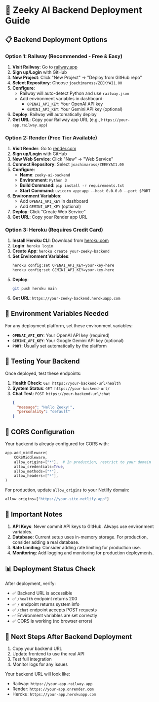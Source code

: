 # 🚀 Zeeky AI Backend Deployment Guide

## 📋 Backend Deployment Options

### Option 1: Railway (Recommended - Free & Easy)

1. **Visit Railway**: Go to [railway.app](https://railway.app)
2. **Sign up/Login** with GitHub
3. **New Project**: Click "New Project" → "Deploy from GitHub repo"
4. **Select Repository**: Choose `joachimaross/ZEEKYAI1.00`
5. **Configure**:
   - Railway will auto-detect Python and use `railway.json`
   - Add environment variables in dashboard:
     - `OPENAI_API_KEY`: Your OpenAI API key
     - `GEMINI_API_KEY`: Your Gemini API key (optional)
6. **Deploy**: Railway will automatically deploy
7. **Get URL**: Copy your Railway app URL (e.g., `https://your-app.railway.app`)

### Option 2: Render (Free Tier Available)

1. **Visit Render**: Go to [render.com](https://render.com)
2. **Sign up/Login** with GitHub
3. **New Web Service**: Click "New" → "Web Service"
4. **Connect Repository**: Select `joachimaross/ZEEKYAI1.00`
5. **Configure**:
   - **Name**: `zeeky-ai-backend`
   - **Environment**: `Python 3`
   - **Build Command**: `pip install -r requirements.txt`
   - **Start Command**: `uvicorn app:app --host 0.0.0.0 --port $PORT`
6. **Environment Variables**:
   - Add `OPENAI_API_KEY` in dashboard
   - Add `GEMINI_API_KEY` (optional)
7. **Deploy**: Click "Create Web Service"
8. **Get URL**: Copy your Render app URL

### Option 3: Heroku (Requires Credit Card)

1. **Install Heroku CLI**: Download from [heroku.com](https://heroku.com)
2. **Login**: `heroku login`
3. **Create App**: `heroku create your-zeeky-backend`
4. **Set Environment Variables**:
   ```bash
   heroku config:set OPENAI_API_KEY=your-key-here
   heroku config:set GEMINI_API_KEY=your-key-here
   ```
5. **Deploy**:
   ```bash
   git push heroku main
   ```
6. **Get URL**: `https://your-zeeky-backend.herokuapp.com`

## 🔧 Environment Variables Needed

For any deployment platform, set these environment variables:

- **`OPENAI_API_KEY`**: Your OpenAI API key (required)
- **`GEMINI_API_KEY`**: Your Google Gemini API key (optional)
- **`PORT`**: Usually set automatically by the platform

## 🧪 Testing Your Backend

Once deployed, test these endpoints:

1. **Health Check**: `GET https://your-backend-url/health`
2. **System Status**: `GET https://your-backend-url/`
3. **Chat Test**: `POST https://your-backend-url/chat`
   ```json
   {
     "message": "Hello Zeeky!",
     "personality": "default"
   }
   ```

## 🔗 CORS Configuration

Your backend is already configured for CORS with:
```python
app.add_middleware(
    CORSMiddleware,
    allow_origins=["*"],  # In production, restrict to your domain
    allow_credentials=True,
    allow_methods=["*"],
    allow_headers=["*"],
)
```

For production, update `allow_origins` to your Netlify domain:
```python
allow_origins=["https://your-site.netlify.app"]
```

## 🚨 Important Notes

1. **API Keys**: Never commit API keys to GitHub. Always use environment variables.
2. **Database**: Current setup uses in-memory storage. For production, consider adding a real database.
3. **Rate Limiting**: Consider adding rate limiting for production use.
4. **Monitoring**: Add logging and monitoring for production deployments.

## 📊 Deployment Status Check

After deployment, verify:
- ✅ Backend URL is accessible
- ✅ `/health` endpoint returns 200
- ✅ `/` endpoint returns system info
- ✅ `/chat` endpoint accepts POST requests
- ✅ Environment variables are set correctly
- ✅ CORS is working (no browser errors)

## 🔄 Next Steps After Backend Deployment

1. Copy your backend URL
2. Update frontend to use the real API
3. Test full integration
4. Monitor logs for any issues

Your backend URL will look like:
- Railway: `https://your-app.railway.app`
- Render: `https://your-app.onrender.com`
- Heroku: `https://your-app.herokuapp.com`
